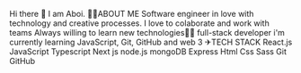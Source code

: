 Hi there 👋 I am Aboi.
👨‍💻ABOUT ME
Software engineer in love with technology and creative processes.
I love to colaborate and work with teams
Always willing to learn new technologies👨‍💻
full-stack developer
i'm currently learning JavaScript, Git, GitHub and web 3
✈TECH STACK
React.js
JavaScript
Typescript
Next js
node.js
mongoDB
Express
Html
Css
Sass
Git
GitHub
